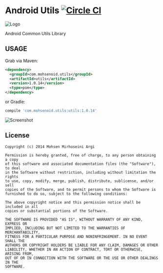 Android Utils [![Circle CI](https://circleci.com/gh/mmirhoseini/android_utils.svg?style=svg)](https://circleci.com/gh/mmirhoseini/android_utils)
=============

![Logo](logo.png)

Android Common Utils Library



USAGE
--------

Grab via Maven:
```xml
<dependency>
  <groupId>com.mohsenoid.utils</groupId>
  <artifactId>utils</artifactId>
  <version>1.0.14</version>
  <type>pom</type>
</dependency>
```
or Gradle:
```groovy
compile 'com.mohsenoid.utils:utils:1.0.14'
```

![Screenshot](/Screenshot.png)

License
-------

    Copyright (c) 2014 Mohsen Mirhoseini Argi
    
    Permission is hereby granted, free of charge, to any person obtaining a copy
    of this software and associated documentation files (the "Software"), to deal
    in the Software without restriction, including without limitation the rights
    to use, copy, modify, merge, publish, distribute, sublicense, and/or sell
    copies of the Software, and to permit persons to whom the Software is
    furnished to do so, subject to the following conditions:
    
    The above copyright notice and this permission notice shall be included in all
    copies or substantial portions of the Software.
    
    THE SOFTWARE IS PROVIDED "AS IS", WITHOUT WARRANTY OF ANY KIND, EXPRESS OR
    IMPLIED, INCLUDING BUT NOT LIMITED TO THE WARRANTIES OF MERCHANTABILITY,
    FITNESS FOR A PARTICULAR PURPOSE AND NONINFRINGEMENT. IN NO EVENT SHALL THE
    AUTHORS OR COPYRIGHT HOLDERS BE LIABLE FOR ANY CLAIM, DAMAGES OR OTHER
    LIABILITY, WHETHER IN AN ACTION OF CONTRACT, TORT OR OTHERWISE, ARISING FROM,
    OUT OF OR IN CONNECTION WITH THE SOFTWARE OR THE USE OR OTHER DEALINGS IN THE
    SOFTWARE.
